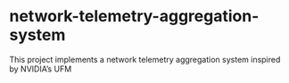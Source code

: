 # network-telemetry-aggregation-system
This project implements a network telemetry aggregation system inspired by NVIDIA’s UFM
